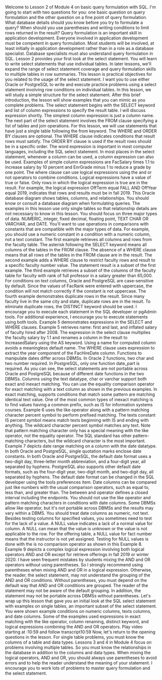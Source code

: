 
Welcome to Lesson 2 of Module 4 on basic query formulation with SQL. I'm going to start with two questions for you: one basic question on query formulation and the other question on a fine point of query formulation. What database details should you know before you try to formulate a query? When should you use parentheses and writing conditions to limit rows returned in the result? Query formulation is an important skill in application development. Everyone involved in application development must be competent in query formulation. Most students will be involved, at least initially in application development rather than in a role as a database specialist. Database specialists must also understand query formulation in SQL. Lesson 2 provides your first look at the select statement. You will learn to write select statements that use individual tables. In later lessons, we'll expand the range of select statement coverage and query formulation skills to multiple tables in row summaries. This lesson is practical objectives for you related to the usage of the select statement. I want you to use either Oracle or PostgreSQL to write and execute practice problems using a select statement involving row conditions on individual tables. In this lesson, we will study a simple structure for the select statement. After this brief introduction, the lesson will show examples that you can mimic as you complete problems. The select statement begins with the SELECT keyword and list of column expressions to specify the result table. I will discuss expression shortly. The simplest column expression is just a column name. The next part of the select statement involves the FROM clause specifying a list of tables and join operations. For this lesson, we will use statements that have just a single table following the from keyword. The WHERE and ORDER BY clauses are optional. The WHERE clause indicates conditions that result rows must satisfy. The ORDER BY clause is used if the result rows should be in a specific order. The word expression is important in most computer languages, including the SQL select statement. In most places in the select statement, whenever a column can be used, a column expression can also be used. Examples of simple column expressions are FacSalary times 1.1 to increase salary by 10 percent and EnrGrade minus 1 to reduce a grade by one point. The where clause can use logical expressions using the and or not operators to combine conditions. Logical expressions have a value of true or false. Only rows in which the logical expression is true are in the result. For example, the logical expression OffTerm equal FALL AND OffYear equal 2019, indicates that rows and results must be in fall 2019. This Oracle database diagram shows tables, columns, and relationships. You should know or consult a database diagram when formulating queries. The examples in this lesson use only single tables so that relationship details are not necessary to know in this lesson. You should focus on three major types of data. NUMERIC, integer, fixed decimal, floating point, TEXT CHAR OR VARCHAR, and DATE. You'll want to use operations in comparisons with constants that are compatible with the major types of data. For example, you should use a numeric constant in a condition with a numeric column, not a text constant. The first example retrieves all columns and rows from the faculty table. The asterisk following the SELECT keyword means all columns of the tables in the FROM clause. The absence of a WHERE clause means that all rows of the tables in the FROM clause are in the result. The second example adds a WHERE clause to restrict faculty rows and result to a specific faculty number value. The statement result is a subset of the first example. The third example retrieves a subset of the columns of the faculty table for faculty with rank of full professor in a salary greater than 65,000. For conditions on text columns, Oracle and PostgreSQL are case-sensitive by default. Since the values of FacRank were entered with uppercase, the condition will not match correctly if the constant is not uppercase. The fourth example demonstrates duplicate rows in the result. Since many faculty live in the same city and state, duplicate rows are in the result. To eliminate duplicate rows, the DISTINCT keyword should be used. I encourage you to execute each statement in the SQL developer or pgAdmin tools. For additional experience, I encourage you to execute statements using both tools. Example 5 demonstrates expressions in the SELECT and WHERE clauses. Example 5 retrieves name: first and last, and inflated salary of faculty hired after 2008. The expression in the select clause multiplies the faculty salary by 1.1 and renames a column in the result to IncreasedSalary using the AS keyword. Using a name for computed column avoids a meaningless default name. The WHERE clause uses expression to extract the year component of the FacHireDate column. Functions to manipulate dates differ across DBMSs. In Oracle 2 functions, two char and two number required. In PostgreSQL, only one function date_part is required. As you can see, the select statements are not portable across Oracle and PostgreSQL because of different date functions in the two DBMSs. Columns using the text datatype, char or varchar support both exact and inexact matching. You can use the equality comparison operator for exact matching with a text column as shown in the previous examples. In exact matching, supports conditions that match some pattern are matching identical text value. One of the most common types of inexact matching is to find values having a common prefix, such as IS for information systems courses. Example 6 uses the like operator along with a pattern matching character percent symbol to perform prefixed matching. The texts constant IS percent symbol means match texts beginning with IS and ending with anything. The wildcard character percent symbol matches any text. Note that pattern matching character only has a special meaning with the like operator, not the equality operator. The SQL standard has other pattern-matching characters, but the wildcard character is the most important. Example 7 depicts date range matching on a column with the date datatype. In both Oracle and PostgreSQL, single quotation marks enclose date constants. In both Oracle and PostgreSQL, the default date format uses a two-digit day, three-letter month abbreviation, and a four-digit year, all separated by hyphens. PostgreSQL also supports other default date formats, such as the four-digit year, two-digit month, and two-digit day, all separated by hyphens. The default date format can be changed in the SQL developer using the tools preferences item. Date columns can be compared just like numbers with the usual comparison operators, such as equal to, less than, and greater than. The between and operator defines a closed interval including the endpoints. You should not use the like operator and pattern matching characters in conditions with date columns. Some DBMSs allow like operator, but it's not portable across DBMSs and the results may vary within a DBMS. You should treat date columns as numeric, not text. Besides testing columns for specified values, you sometimes need to test for the lack of a value. A NULL value indicates a lack of a normal value for column. A NULL can mean that the value is unknown or the value is not applicable to the row. For the offering table, a NULL value for fact number means that the instructor is not yet assigned. Testing for NULL values is done with the is no comparison operator as shown in this Example 8. Example 9 depicts a complex logical expression involving both logical operators AND and OR except for retrieve offerings in fall 2019 or winter 2020. I have seen frequent mistakes by students mixing the AND and OR operators without using parentheses. So I strongly recommend using parentheses when mixing AND and OR in a logical expression. Otherwise, the reader, the select statement, may not understand the grouping of the AND and OR conditions. Without parentheses, you must depend on the default way that AND and OR conditions are grouped. The reader of the statement may not be aware of the default grouping. In addition, the statement may not be portable across DBMSs without parentheses. Let's wrap up this lesson that gave you an initial look at the SQL select statement with examples on single tables, an important subset of the select statement. You were shown example conditions on numeric columns, texts columns, and date columns. Some of the examples used expressions in exact matching with the like operator, column renaming, distinct keyword, and logical expressions combining the AND and OR operators.
Play video starting at :10:59 and follow transcript10:59
Now, let's return to the opening questions in the lesson. For single table problems, you must know the columns of a table and data types. Lessons 3 and 4 in Module 4 focus on problems involving multiple tables. So you must know the relationships in the database in addition to the columns and data types. When mixing the logical operators, AND and OR, you should always use parentheses to avoid errors and to help the reader understand the meaning of your statement. I encourage you to work lots of problems to master query formulation and the select statement.
